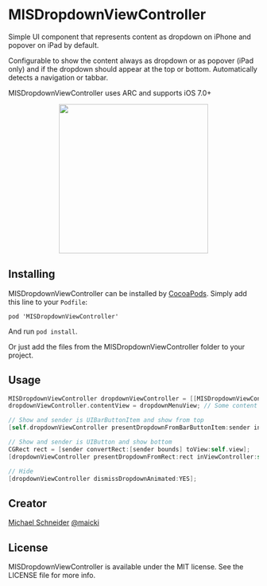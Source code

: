 MISDropdownViewController
=============

Simple UI component that represents content as dropdown on iPhone and popover on iPad by default.

Configurable to show the content always as dropdown or as popover (iPad only) and if the dropdown should appear at the top or bottom. Automatically detects a navigation or tabbar.

MISDropdownViewController uses ARC and supports iOS 7.0+

<center>
<img src="http://i.imgur.com/c5Ly2hZ.png" width="300"/>
</center>

## Installing

MISDropdownViewController can be installed by [CocoaPods](http://cocoapods.org). Simply add this line to your `Podfile`:
````
pod 'MISDropdownViewController'
````

And run `pod install`.

Or just add the files from the MISDropdownViewController folder to your project.


## Usage

```objective-c
MISDropdownViewController dropdownViewController = [[MISDropdownViewController alloc] initWithPresentationMode:MISDropdownViewControllerPresentationModeAutomatic];
dropdownViewController.contentView = dropdownMenuView; // Some content view

// Show and sender is UIBarButtonItem and show from top
[self.dropdownViewController presentDropdownFromBarButtonItem:sender inViewController:self position:MISDropdownViewControllerPositionTop];

// Show and sender is UIButton and show bottom
CGRect rect = [sender convertRect:[sender bounds] toView:self.view];
[dropdownViewController presentDropdownFromRect:rect inViewController:self position:MISDropdownViewControllerPositionBottom];

// Hide
[dropdownViewController dismissDropdownAnimated:YES];
```


## Creator

[Michael Schneider](http://mischneider.net)
[@maicki](https://twitter.com/maicki)

## License

MISDropdownViewController is available under the MIT license. See the LICENSE file for more info.

